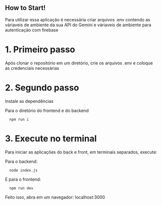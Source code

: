 ## How to Start!

Para utilizar essa aplicação é necessária criar arquivos .env contendo as váriaveis de ambiente da sua API do Gemini e váriaveis de ambiente para autenticação com firebase

# 1. Primeiro passo

Após clonar o repositório em um diretório, crie os arquivos .env e coloque as credenciais necessárias

# 2. Segundo passo

Instale as dependências

Para o diretório do frontend e do backend
```
  npm run i
```
 
# 3. Execute no terminal

Para iniciar as aplicações do back e front, em terminais separados, execute:

Para o backend:

```
  node index.js
```
 
E para o frontend:

```
  npm run dev
```

Feito isso, abra em um navegador: localhost:3000
